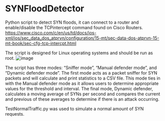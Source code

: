 # SYNFloodDetector

Python script to detect SYN floods, it can connect to a router and enable/disable the TCPintercept command found on Cisco Routers. 
https://www.cisco.com/c/en/us/td/docs/ios-xml/ios/sec_data_dos_atprvn/configuration/15-mt/sec-data-dos-atprvn-15-mt-book/sec-cfg-tcp-intercpt.html

The script is designed for Linux operating systems and should be run as root.
![image](https://user-images.githubusercontent.com/131812058/234381308-f5885015-839d-4aeb-bbc8-7da50862e12f.png)

The script has three modes: “Sniffer mode”, “Manual defender mode”, and “Dynamic defender mode”. The first mode acts as a packet sniffer for SYN packets and will calculate and print statistics to a CSV file.
This mode ties in with the Manual defender mode as it allows users to determine appropriate values for the threshold and interval. The final mode, Dynamic defender, calculates a moving average of SYNs per second and compares the current and previous of these averages to determine if there is an attack occurring.

TestNormalTraffic.py was used to simulate a normal amount of SYN requests.
